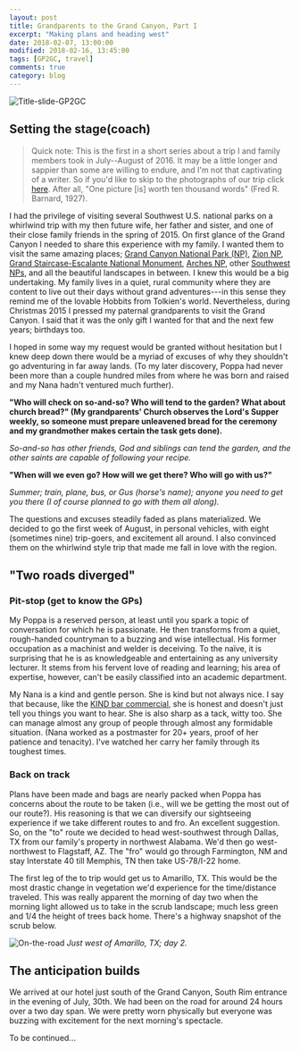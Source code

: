 ```yaml
---
layout: post
title: Grandparents to the Grand Canyon, Part I
excerpt: "Making plans and heading west"
date: 2018-02-07, 13:00:00
modified: 2018-02-16, 13:45:00
tags: [GP2GC, travel]
comments: true
category: blog
---
```


![Title-slide-GP2GC](https://farm5.staticflickr.com/4740/25490516257_dd1fac5bfb_b.jpg)

## Setting the stage(coach)

> Quick note: This is the first in a short series about a trip I and family members took in July--August of 2016. It may be a little longer and sappier than some are willing to endure, and I'm not that captivating of a writer. So if you'd like to skip to the photographs of our trip click [here](https://www.flickr.com/photos/156395345@N03/). After all, "One picture [is] worth ten thousand words" (Fred R. Barnard, 1927).

I had the privilege of visiting several Southwest U.S. national parks on a whirlwind trip with my then future wife, her father and sister, and one of their close family friends in the spring of 2015. On first glance of the Grand Canyon I needed to share this experience with my family. I wanted them to visit the same amazing places; [Grand Canyon National Park (NP)](https://www.nps.gov/grca/index.htm), [Zion NP](https://www.nps.gov/zion/index.htm), [Grand Staircase-Escalante National Monument](https://www.blm.gov/programs/national-conservation-lands/utah/grand-staircase-escalante-national-monument), [Arches NP](https://www.nps.gov/arch/index.htm), other [Southwest NPs](https://www.nps.gov/state/ut/index.htm), and all the beautiful landscapes in between. I knew this would be a big undertaking. My family lives in a quiet, rural community where they are content to live out their days without grand adventures---in this sense they remind me of the lovable Hobbits from Tolkien's world. Nevertheless, during Christmas 2015 I pressed my paternal grandparents to visit the Grand Canyon. I said that it was the only gift I wanted for that and the next few years; birthdays too.

I hoped in some way my request would be granted without hesitation but I knew deep down there would be a myriad of excuses of why they shouldn't go adventuring in far away lands. (To my later discovery, Poppa had never been more than a couple hundred miles from where he was born and raised and my Nana hadn't ventured much further).

__"Who will check on so-and-so? Who will tend to the garden? What about church bread?" (My grandparents' Church observes the Lord's Supper weekly, so someone must prepare unleavened bread for the ceremony and my grandmother makes certain the task gets done).__

_So-and-so has other friends, God and siblings can tend the garden, and the other saints are capable of following your recipe._

__"When will we even go? How will we get there? Who will go with us?"__

_Summer; train, plane, bus, or Gus (horse's name); anyone you need to get you there (I of course planned to go with them all along)._

The questions and excuses steadily faded as plans materialized. We decided to go the first week of August, in personal vehicles, with eight (sometimes nine) trip-goers, and excitement all around. I also convinced them on the whirlwind style trip that made me fall in love with the region.


## "Two roads diverged"

### Pit-stop (get to know the GPs)

My Poppa is a reserved person, at least until you spark a topic of conversation for which he is passionate. He then transforms from a quiet, rough-handed countryman to a buzzing and wise intellectual. His former occupation as a machinist and welder is deceiving. To the naïve, it is surprising that he is as knowledgeable and entertaining as any university lecturer. It stems from his fervent love of reading and learning; his area of expertise, however, can't be easily classified into an academic department.

My Nana is a kind and gentle person. She is kind but not always nice. I say that because, like the [KIND bar commercial](https://www.youtube.com/watch?v=ZKkAUFXajps), she is honest and doesn't just tell you things you want to hear. She is also sharp as a tack, witty too. She can manage almost any group of people through almost any formidable situation. (Nana worked as a postmaster for 20+ years, proof of her patience and tenacity). I've watched her carry her family through its toughest times.

### Back on track

Plans have been made and bags are nearly packed when Poppa has concerns about the route to be taken (i.e., will we be getting the most out of our route?). His reasoning is that we can diversify our sightseeing experience if we take different routes to and fro. An excellent suggestion. So, on the "to" route we decided to head west-southwest through Dallas, TX from our family's property in northwest Alabama. We'd then go west-northwest to Flagstaff, AZ. The "fro" would go through Farmington, NM and stay Interstate 40 till Memphis, TN then take US-78/I-22 home.

The first leg of the to trip would get us to Amarillo, TX. This would be the most drastic change in vegetation we'd experience for the time/distance traveled. This was really apparent the morning of day two when the morning light allowed us to take in the scrub landscape; much less green and 1/4 the height of trees back home. There's a highway snapshot of the scrub below.

![On-the-road](https://farm5.staticflickr.com/4670/40362238941_1e88cfba8e_b.jpg)
*Just west of Amarillo, TX; day 2.*


## The anticipation builds

We arrived at our hotel just south of the Grand Canyon, South Rim entrance in the evening of July, 30th. We had been on the road for around 24 hours over a two day span. We were pretty worn physically but everyone was buzzing with excitement for the next morning's spectacle.

To be continued...
